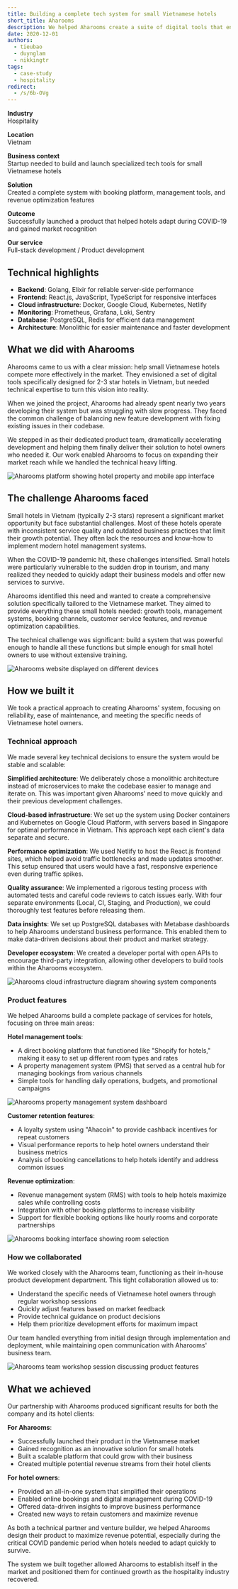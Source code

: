 ```yaml
---
title: Building a complete tech system for small Vietnamese hotels
short_title: Aharooms
description: We helped Aharooms create a suite of digital tools that enables small hotels in Vietnam to improve operations, increase bookings, and boost revenue, especially during the challenging COVID-19 period when adaptation was crucial.
date: 2020-12-01
authors:
  - tieubao
  - duynglam
  - nikkingtr
tags:
  - case-study
  - hospitality
redirect:
  - /s/6b-OVg
---
```


**Industry**\
Hospitality

**Location**\
Vietnam

**Business context**\
Startup needed to build and launch specialized tech tools for small Vietnamese hotels

**Solution**\
Created a complete system with booking platform, management tools, and revenue optimization features

**Outcome**\
Successfully launched a product that helped hotels adapt during COVID-19 and gained market recognition

**Our service**\
Full-stack development / Product development

## Technical highlights

- **Backend**: Golang, Elixir for reliable server-side performance
- **Frontend**: React.js, JavaScript, TypeScript for responsive interfaces
- **Cloud infrastructure**: Docker, Google Cloud, Kubernetes, Netlify
- **Monitoring**: Prometheus, Grafana, Loki, Sentry
- **Database**: PostgreSQL, Redis for efficient data management
- **Architecture**: Monolithic for easier maintenance and faster development

## What we did with Aharooms

Aharooms came to us with a clear mission: help small Vietnamese hotels compete more effectively in the market. They envisioned a set of digital tools specifically designed for 2-3 star hotels in Vietnam, but needed technical expertise to turn this vision into reality.

When we joined the project, Aharooms had already spent nearly two years developing their system but was struggling with slow progress. They faced the common challenge of balancing new feature development with fixing existing issues in their codebase.

We stepped in as their dedicated product team, dramatically accelerating development and helping them finally deliver their solution to hotel owners who needed it. Our work enabled Aharooms to focus on expanding their market reach while we handled the technical heavy lifting.

![Aharooms platform showing hotel property and mobile app interface](assets/aharooms-main.webp)

## The challenge Aharooms faced

Small hotels in Vietnam (typically 2-3 stars) represent a significant market opportunity but face substantial challenges. Most of these hotels operate with inconsistent service quality and outdated business practices that limit their growth potential. They often lack the resources and know-how to implement modern hotel management systems.

When the COVID-19 pandemic hit, these challenges intensified. Small hotels were particularly vulnerable to the sudden drop in tourism, and many realized they needed to quickly adapt their business models and offer new services to survive.

Aharooms identified this need and wanted to create a comprehensive solution specifically tailored to the Vietnamese market. They aimed to provide everything these small hotels needed: growth tools, management systems, booking channels, customer service features, and revenue optimization capabilities.

The technical challenge was significant: build a system that was powerful enough to handle all these functions but simple enough for small hotel owners to use without extensive training.

![Aharooms website displayed on different devices](assets/aharooms-website.webp)

## How we built it

We took a practical approach to creating Aharooms' system, focusing on reliability, ease of maintenance, and meeting the specific needs of Vietnamese hotel owners.

### Technical approach

We made several key technical decisions to ensure the system would be stable and scalable:

**Simplified architecture**: We deliberately chose a monolithic architecture instead of microservices to make the codebase easier to manage and iterate on. This was important given Aharooms' need to move quickly and their previous development challenges.

**Cloud-based infrastructure**: We set up the system using Docker containers and Kubernetes on Google Cloud Platform, with servers based in Singapore for optimal performance in Vietnam. This approach kept each client's data separate and secure.

**Performance optimization**: We used Netlify to host the React.js frontend sites, which helped avoid traffic bottlenecks and made updates smoother. This setup ensured that users would have a fast, responsive experience even during traffic spikes.

**Quality assurance**: We implemented a rigorous testing process with automated tests and careful code reviews to catch issues early. With four separate environments (Local, CI, Staging, and Production), we could thoroughly test features before releasing them.

**Data insights**: We set up PostgreSQL databases with Metabase dashboards to help Aharooms understand business performance. This enabled them to make data-driven decisions about their product and market strategy.

**Developer ecosystem**: We created a developer portal with open APIs to encourage third-party integration, allowing other developers to build tools within the Aharooms ecosystem.

![Aharooms cloud infrastructure diagram showing system components](assets/aharooms-infrastructure.webp)

### Product features

We helped Aharooms build a complete package of services for hotels, focusing on three main areas:

**Hotel management tools**:

- A direct booking platform that functioned like "Shopify for hotels," making it easy to set up different room types and rates
- A property management system (PMS) that served as a central hub for managing bookings from various channels
- Simple tools for handling daily operations, budgets, and promotional campaigns

![Aharooms property management system dashboard](assets/aharooms-pms.webp)

**Customer retention features**:

- A loyalty system using "Ahacoin" to provide cashback incentives for repeat customers
- Visual performance reports to help hotel owners understand their business metrics
- Analysis of booking cancellations to help hotels identify and address common issues

**Revenue optimization**:

- Revenue management system (RMS) with tools to help hotels maximize sales while controlling costs
- Integration with other booking platforms to increase visibility
- Support for flexible booking options like hourly rooms and corporate partnerships

![Aharooms booking interface showing room selection](assets/aharooms-booking.webp)

### How we collaborated

We worked closely with the Aharooms team, functioning as their in-house product development department. This tight collaboration allowed us to:

- Understand the specific needs of Vietnamese hotel owners through regular workshop sessions
- Quickly adjust features based on market feedback
- Provide technical guidance on product decisions
- Help them prioritize development efforts for maximum impact

Our team handled everything from initial design through implementation and deployment, while maintaining open communication with Aharooms' business team.

![Aharooms team workshop session discussing product features](assets/aharooms-workshop.webp)

## What we achieved

Our partnership with Aharooms produced significant results for both the company and its hotel clients:

**For Aharooms**:

- Successfully launched their product in the Vietnamese market
- Gained recognition as an innovative solution for small hotels
- Built a scalable platform that could grow with their business
- Created multiple potential revenue streams from their hotel clients

**For hotel owners**:

- Provided an all-in-one system that simplified their operations
- Enabled online bookings and digital management during COVID-19
- Offered data-driven insights to improve business performance
- Created new ways to retain customers and maximize revenue

As both a technical partner and venture builder, we helped Aharooms design their product to maximize revenue potential, especially during the critical COVID pandemic period when hotels needed to adapt quickly to survive.

The system we built together allowed Aharooms to establish itself in the market and positioned them for continued growth as the hospitality industry recovered.
